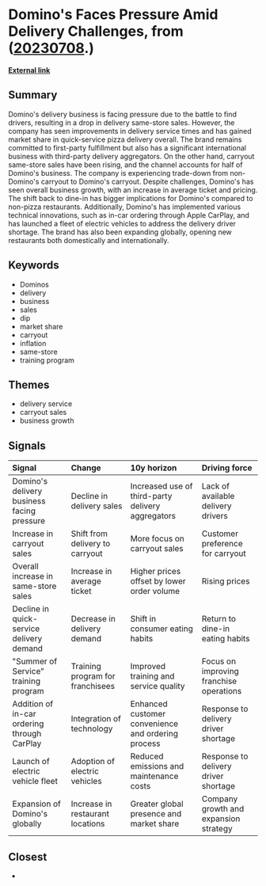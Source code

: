 # __Domino's Faces Pressure Amid Delivery Challenges__, from ([20230708](https://kghosh.substack.com/p/20230708).)

__[External link](https://www.qsrmagazine.com/technology/dominos-latest-delivery-tech-will-find-customers?utm_source=substack&utm_medium=email)__



## Summary

Domino's delivery business is facing pressure due to the battle to find drivers, resulting in a drop in delivery same-store sales. However, the company has seen improvements in delivery service times and has gained market share in quick-service pizza delivery overall. The brand remains committed to first-party fulfillment but also has a significant international business with third-party delivery aggregators. On the other hand, carryout same-store sales have been rising, and the channel accounts for half of Domino's business. The company is experiencing trade-down from non-Domino's carryout to Domino's carryout. Despite challenges, Domino's has seen overall business growth, with an increase in average ticket and pricing. The shift back to dine-in has bigger implications for Domino's compared to non-pizza restaurants. Additionally, Domino's has implemented various technical innovations, such as in-car ordering through Apple CarPlay, and has launched a fleet of electric vehicles to address the delivery driver shortage. The brand has also been expanding globally, opening new restaurants both domestically and internationally.

## Keywords

* Dominos
* delivery
* business
* sales
* dip
* market share
* carryout
* inflation
* same-store
* training program

## Themes

* delivery service
* carryout sales
* business growth

## Signals

| Signal                                      | Change                           | 10y horizon                                        | Driving force                           |
|:--------------------------------------------|:---------------------------------|:---------------------------------------------------|:----------------------------------------|
| Domino's delivery business facing pressure  | Decline in delivery sales        | Increased use of third-party delivery aggregators  | Lack of available delivery drivers      |
| Increase in carryout sales                  | Shift from delivery to carryout  | More focus on carryout sales                       | Customer preference for carryout        |
| Overall increase in same-store sales        | Increase in average ticket       | Higher prices offset by lower order volume         | Rising prices                           |
| Decline in quick-service delivery demand    | Decrease in delivery demand      | Shift in consumer eating habits                    | Return to dine-in eating habits         |
| "Summer of Service" training program        | Training program for franchisees | Improved training and service quality              | Focus on improving franchise operations |
| Addition of in-car ordering through CarPlay | Integration of technology        | Enhanced customer convenience and ordering process | Response to delivery driver shortage    |
| Launch of electric vehicle fleet            | Adoption of electric vehicles    | Reduced emissions and maintenance costs            | Response to delivery driver shortage    |
| Expansion of Domino's globally              | Increase in restaurant locations | Greater global presence and market share           | Company growth and expansion strategy   |

## Closest

* 